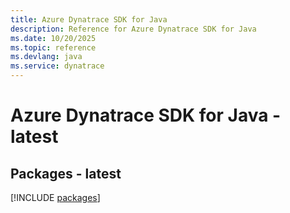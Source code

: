 ```yaml
---
title: Azure Dynatrace SDK for Java
description: Reference for Azure Dynatrace SDK for Java
ms.date: 10/20/2025
ms.topic: reference
ms.devlang: java
ms.service: dynatrace
---
```

# Azure Dynatrace SDK for Java - latest
## Packages - latest
[!INCLUDE [packages](dynatrace-index.md)]